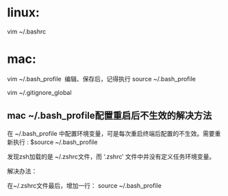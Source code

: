 # linux:

vim ~/.bashrc


# mac:

vim ~/.bash_profile  编辑、保存后，记得执行 source ~/.bash_profile

vim ~/.gitignore_global

## mac ~/.bash_profile配置重启后不生效的解决方法


在 ~/.bash_profile 中配置环境变量，可是每次重启终端后配置的不生效。需要重新执行 : $source ~/.bash_profile


发现zsh加载的是 ~/.zshrc文件，而 ‘.zshrc’ 文件中并没有定义任务环境变量。

解决办法：

在~/.zshrc文件最后，增加一行： 
source ~/.bash_profile
